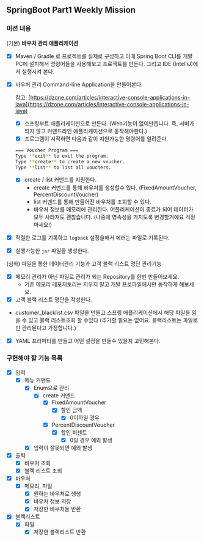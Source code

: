 ## SpringBoot Part1 Weekly Mission

### 미션 내용

(기본) **바우처 관리 애플리케이션**

- [x] Maven / Gradle 로 프로젝트를 실제로 구성하고 이때 Spring Boot CLI를 개발PC에 설치해서 명령어들을 사용해보고 프로젝트를 만든다. 그리고 IDE (IntelliJ)에서 실행시켜
  본다.

- [x] 바우처 관리 Command-line Application을 만들어본다.

  참고: [https://dzone.com/articles/interactive-console-applications-in-java](https://dzone.com/articles/interactive-console-applications-in-java)
    - [x] 스프링부트 애플리케이션으로 만든다. (Web기능이 없이만듭니다. 즉, 서버가 띄지 않고 커맨드라인 애플리케이션으로 동작해야한다.)
    - [x] 프로그램이 시작하면 다음과 같이 지원가능한 명령어를 알려준다.

  ```bash
  === Voucher Program ===
  Type **exit** to exit the program.
  Type **create** to create a new voucher.
  Type **list** to list all vouchers.
  ```

    - [x] create / list 커맨드를 지원한다.
        - create 커맨드를 통해 바우처를 생성할수 있다. (FixedAmountVoucher, PercentDiscountVoucher)
        - list 커맨드를 통해 만들어진 바우처를 조회할 수 있다.
        - 바우처 정보를 매모리에 관리한다. 어플리케이션이 종료가 되어 데이터가 모두 사라져도 괜찮습니다. (나중에 영속성을 가지도록 변경할거에요 걱정마세요!)

- [x] 적절한 로그를 기록하고 `logback` 설정을해서 에러는 파일로 기록된다.

- [x] 실행가능한 `jar` 파일을 생성한다.

(심화) 파일을 통한 데이터관리 기능과 고객 블랙 리스트 명단 관리기능

- [x] 메모리 관리가 아닌 파일로 관리가 되는 Repository를 한번 만들어보세요.
    - 기존 메모리 레포지토리는 지우지 말고 개발 프로파일에서만 동작하게 해보세요.
- [x] 고객 블랙 리스트 명단을 작성한다.
- customer_blacklist.csv 파일을 만들고 스프링 애플리케이션에서 해당 파일을 읽을 수 있고 블랙 리스트조회 할 수있다 (추가할 필요는 없어요. 블랙리스트는 파일로만 관리된다고 가정합니다.)
- [x] YAML 프라퍼티를 만들고 어떤 설정을 만들수 있을지 고민해본다.

### 구현해야 할 기능 목록

- [x] 입력
    - [x] 메뉴 커맨드
        - [x] Enum으로 관리
            - [x] create 커맨드
                - [x] FixedAmountVoucher
                    - [x] 할인 금액
                        - [x] 0이하일 경우
                - [x] PercentDiscountVoucher
                    - [x] 할인 퍼센트
                        - [x] 0일 경우 예외 발생
        - [x] 입력이 잘못되면 예외 발생

- [x] 출력
    - [x] 바우처 조회
    - [x] 블랙 리스트 조회

- [x] 바우처
    - [x] 메모리, 파일
        - [x] 원하는 바우처로 생성
        - [x] 바우처 정보 저장
        - [x] 저장한 바우처들 반환

- [x] 블랙리스트
    - [x] 파일
        - [x] 저장한 블랙리스트 반환
